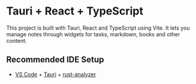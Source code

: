 # Tauri + React + TypeScript

This project is built with Tauri, React and TypeScript using Vite. It lets you manage notes through widgets for tasks, markdown, books and other content.

## Recommended IDE Setup

- [VS Code](https://code.visualstudio.com/) + [Tauri](https://marketplace.visualstudio.com/items?itemName=tauri-apps.tauri-vscode) + [rust-analyzer](https://marketplace.visualstudio.com/items?itemName=rust-lang.rust-analyzer)
